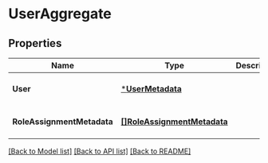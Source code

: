 # UserAggregate

## Properties
Name | Type | Description | Notes
------------ | ------------- | ------------- | -------------
**User** | [***UserMetadata**](UserMetadata.md) |  | [optional] [default to null]
**RoleAssignmentMetadata** | [**[]RoleAssignmentMetadata**](RoleAssignmentMetadata.md) |  | [optional] [default to null]

[[Back to Model list]](../README.md#documentation-for-models) [[Back to API list]](../README.md#documentation-for-api-endpoints) [[Back to README]](../README.md)

